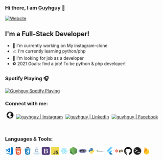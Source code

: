 ### Hi there, I am [Guyhguy][website] 👋

[![Website](https://img.shields.io/website?label=guyhguyportfolio&style=for-the-badge&url=https%3A%2F%2Fcodestackr.com)](https://guyhguyportfolio.web.app/)

## I'm a Full-Stack Developer!
- 🧰 I'm currently working on My instagram-clone
- 📈 I'm currently learning python/php
- 👔 I'm looking for job as a developer
- ⚽ 2021 Goals: find a job! To be python & php developer!

### Spotify Playing 🎧

[<img src="https://now-playing-codestackr.vercel.app/api/spotify-playing" alt="Guyhguy Spotify Playing" width="350" />](https://open.spotify.com/user/hssgzqxdcno6xixdabdyi40l9)

### Connect with me:

[<img alt="guyhguyportfolio.firebaseapp.com" style="margin-left:5px" width="22px" src="https://raw.githubusercontent.com/iconic/open-iconic/master/svg/globe.svg" />][website]
[<img alt="guyhguy | Instagram" style="margin-left:5px" width="22px" src="https://cdn.jsdelivr.net/npm/simple-icons@v3/icons/instagram.svg" />][instagram]
[<img alt="guyhguy | LinkedIn" style="margin-left:5px" width="22px" src="https://cdn.jsdelivr.net/npm/simple-icons@v3/icons/linkedin.svg" />][linkedin]
[<img alt="guyhguy | Facebook" style="margin-left:5px" width="22px" src="https://cdn.jsdelivr.net/npm/simple-icons@v3/icons/facebook.svg" />][facebook]


<br />

### Languages & Tools:
<img title="VSCode" alt="VSCode" width="26px" src="https://raw.githubusercontent.com/github/explore/80688e429a7d4ef2fca1e82350fe8e3517d3494d/topics/visual-studio-code/visual-studio-code.png" />
<img title="HTML5" alt="HTML5" width="26px" src="https://raw.githubusercontent.com/github/explore/80688e429a7d4ef2fca1e82350fe8e3517d3494d/topics/html/html.png" />
<img title="CSS3" alt="CSS3" width="26px" src="https://raw.githubusercontent.com/github/explore/80688e429a7d4ef2fca1e82350fe8e3517d3494d/topics/css/css.png" />
<img title="C#" alt="C#" width="26px" src="https://raw.githubusercontent.com/github/explore/80688e429a7d4ef2fca1e82350fe8e3517d3494d/topics/c/c.png" />
<img title="Bootstrap" alt="Bootstrap" width="26px" src="https://raw.githubusercontent.com/github/explore/80688e429a7d4ef2fca1e82350fe8e3517d3494d/topics/bootstrap/bootstrap.png" />
<img title="JavaScript" alt="JavaScript" width="26px" src="https://raw.githubusercontent.com/github/explore/80688e429a7d4ef2fca1e82350fe8e3517d3494d/topics/javascript/javascript.png" />
<img title="React" alt="React" width="26px" src="https://raw.githubusercontent.com/github/explore/80688e429a7d4ef2fca1e82350fe8e3517d3494d/topics/react/react.png" />
<img title="Node.js" alt="Node.js" width="26px" src="https://raw.githubusercontent.com/github/explore/80688e429a7d4ef2fca1e82350fe8e3517d3494d/topics/nodejs/nodejs.png" />
<img title="PHP" alt="PHP" width="26px" src="https://raw.githubusercontent.com/github/explore/80688e429a7d4ef2fca1e82350fe8e3517d3494d/topics/php/php.png" />
<img title="Python" alt="Python" width="26px" src="https://raw.githubusercontent.com/github/explore/80688e429a7d4ef2fca1e82350fe8e3517d3494d/topics/python/python.png" />
<img title="MongoDB" alt="MongoDB" width="26px" src="https://raw.githubusercontent.com/github/explore/80688e429a7d4ef2fca1e82350fe8e3517d3494d/topics/mongodb/mongodb.png" />
<img title="Flutter" alt="Flutter" width="26px" src="https://raw.githubusercontent.com/github/explore/80688e429a7d4ef2fca1e82350fe8e3517d3494d/topics/flutter/flutter.png" />
<img title="Git" alt="Git" width="26px" src="https://raw.githubusercontent.com/github/explore/80688e429a7d4ef2fca1e82350fe8e3517d3494d/topics/git/git.png" />
<img title="GitHub" alt="GitHub" width="26px" src="https://raw.githubusercontent.com/github/explore/78df643247d429f6cc873026c0622819ad797942/topics/github/github.png" />
<img title="Terminal" alt="Terminal" width="26px" src="https://raw.githubusercontent.com/github/explore/80688e429a7d4ef2fca1e82350fe8e3517d3494d/topics/terminal/terminal.png" />
<img title="Firebase" alt="Firebase" width="26px" src="https://raw.githubusercontent.com/github/explore/80688e429a7d4ef2fca1e82350fe8e3517d3494d/topics/firebase/firebase.png" />

<br />
<br />


[website]: https://guyhguyportfolio.web.app/
[facebook]: https://www.facebook.com/guyhguy
[linkedin]: https://www.linkedin.com/in/guy-haguy-5906401b0/
[instagram]: https://www.instagram.com/guyhguy/